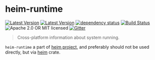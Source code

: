 # heim-runtime

[![Latest Version](https://img.shields.io/crates/v/heim-runtime.svg)](https://crates.io/crates/heim-runtime)
[![Latest Version](https://docs.rs/heim-runtime/badge.svg)](https://docs.rs/heim-runtime)
[![dependency status](https://deps.rs/crate/heim-runtime/0.0.4-alpha.1/status.svg)](https://deps.rs/crate/heim-runtime/0.0.4-alpha.1)
[![Build Status](https://dev.azure.com/heim-rs/heim/_apis/build/status/heim-rs.heim?branchName=master)](https://dev.azure.com/heim-rs/heim/_build/latest?definitionId=1&branchName=master)
![Apache 2.0 OR MIT licensed](https://img.shields.io/badge/license-Apache2.0%2FMIT-blue.svg)
[![Gitter](https://badges.gitter.im/heim-rs/heim.svg)](https://gitter.im/heim-rs/heim)

> Cross-platform information about system running.

`heim-runtime` a part of [heim project](https://github.com/heim-rs),
and preferably should not be used directly,
but via [heim](https://crates.io/crates/heim) crate.
